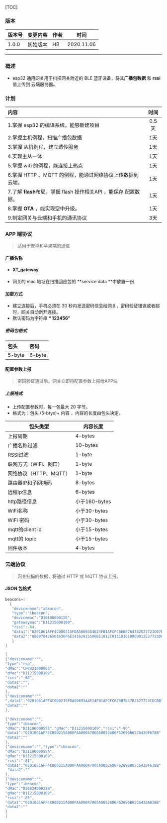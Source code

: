 [TOC]

### 版本

| 版本号 | 变更内容 | 作者 | 时间       |
| ------ | -------- | ---- | ---------- |
| 1.0.0  | 初始版本 | HB   | 2020.11.06 |



------



### 概述

- esp32 通用网关用于扫描网关附近的 BLE 蓝牙设备，将其**广播包数据** 和 **rssi**  值上传到 云端服务器。



### 计划

| 内容                                                         | 时间  |
| :----------------------------------------------------------- | :---: |
| 1.掌握 esp32 的编译系统，能够新建项目                        | 0.5天 |
| 2.掌握主机例程，扫描广播包数据                               |  1天  |
| 3.掌握 从机例程，建立透传服务                                |  1天  |
| 4.实现主从一体                                               |  1天  |
| 5.掌握 wifi 的例程，能连接上热点                             |  1天  |
| 6.掌握 HTTP 、MQTT 的例程，能通过网络协议上传数据到云端。    |  1天  |
| 7.了解 **flash**布局，掌握 flash 操作相关API ，能保存 配置数据。 |  1天  |
| 8.掌握 **OTA** ，能实现空中升级。                            |  1天  |
| 9.制定网关与云端和手机的通讯协议                             |  3天  |



### APP 端协议

> 适用于安卓和苹果端的通信

#### 广播名称

- ####  **XT_gateway**

- 网关的 mac 地址在扫描回应包的 **service data **中放置一份

#### 加密方式

- 建立连接后，手机必须在 30 秒内发送密码信息给网关，密码验证错误或者超时，网关自动断开连接。
- 默认密码为字符串 **“ 123456”**

##### 密码包格式

| 包头   | 密码   |
| :----- | :----- |
| 5-byte | 6-byte |

#### 配置参数上报

> 密码验证通过后，网关立即将配置参数上报给APP端

##### 上报格式

- 上传配置参数时，每一包最大 20 字节。
- 格式为：包头 (5-btye)+ 内容 ，内容的长度由包头决定。

| 包头类型               | 内容长度      |
| ---------------------- | ------------- |
| 上报周期               | 4-bytes       |
| 广播名称过滤           | 10-bytes      |
| RSSI过滤               | 1-byte        |
| 联网方式（WiFi、网口） | 1-byte        |
| 网络协议（HTTP、MQTT） | 1-byte        |
| 路由器IP和子网掩码     | 8-bytes       |
| 远程ip信息             | 6-bytes       |
| http路径信息           | 小于160-bytes |
| WiFi名称               | 小于30-bytes  |
| WiFi 密码              | 小于30-bytes  |
| mqtt的client id        | 小于15-bytes  |
| mqtt的 topic           | 小于15-bytes  |
| 固件版本               | 4-bytes       |



### 云端协议

> 网关扫描的数据，将通过 HTTP 或 MQTT 协议上报。

#### JSON 包格式

```c
beacons=[
  {
   "devicename":"xBeacon",
   "type":"ibeacon",
   "devicemac":"D1010800012E",
   "gatewaymac":"D11215000109",
   "rssi":-64,
   "data1":"0201061AFF4C000215FDA50693A4E24FB1AFCFC6EB0764782527723D07BB",
   "data2":"080978426561636F6E14162915500B11012C0131D1010800012E27723D07"
   }
]

[
{"devicename":"",
"type":"rsp",
"dMac":"CF0821000003",
"gMac":"D11215000109",
"rssi":"-88",
"data1":"",
"data2":""
},
{"devicename":"",
",data1":"0201061AFF4C000215FDA50693A4E24FB1AFCFC6EB0764782527723CDCBB",
"data2":""
},

{"devicename":"",
"type":"ibeacon",
"dMac":"D2110600055E","gMac":"D11215000109","rssi":"-90",
"data1":"0201061AFF4C000215A000FAA00047005A00526D6F62696B65C6430F67BB",
"data2":""
},
{"devicename":"","type":"ibeacon",
"dMac":"D2110600055A",
"gMac":"D11215000109",
"rssi":"-81",
"data1":"0201061AFF4C000215A000FAA00047005A00526D6F62696B65C6430F63BB",
 "data2":""
},
{"devicename":"",
"type":"ibeacon",
"dMac":"D2082400022B",
"gMac":"D11215000109",
"rssi":"-85",
"data1":"0201061AFF4C000215A000FAA00047005A00526D6F62696B65C6430A03BB",
"data2":""
}
]

```



